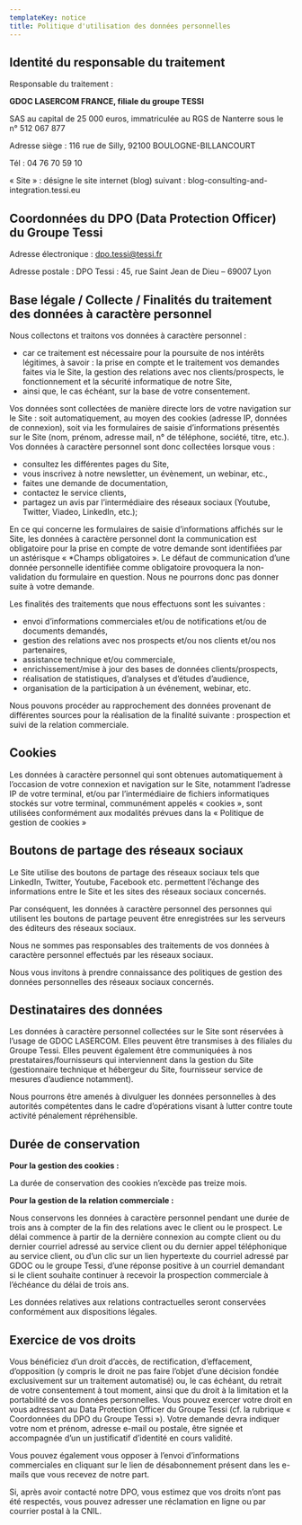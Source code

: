 ```yaml
---
templateKey: notice
title: Politique d'utilisation des données personnelles
---
```


## Identité du responsable du traitement

Responsable du traitement :

**GDOC LASERCOM FRANCE, filiale du groupe TESSI**

SAS au capital de 25 000 euros, immatriculée au RGS de Nanterre sous le n° 512 067 877

Adresse siège : 116 rue de Silly, 92100 BOULOGNE-BILLANCOURT

Tél : 04 76 70 59 10

« Site » : désigne le site internet (blog) suivant : blog-consulting-and-integration.tessi.eu

## Coordonnées du DPO (Data Protection Officer) du Groupe Tessi

Adresse électronique : [dpo.tessi@tessi.fr](mailto:dpo.tessi@tessi.fr)

Adresse postale : DPO Tessi : 45, rue Saint Jean de Dieu – 69007 Lyon

## Base légale / Collecte / Finalités du traitement des données à caractère personnel

Nous collectons et traitons vos données à caractère personnel :

- car ce traitement est nécessaire pour la poursuite de nos intérêts légitimes, à savoir : la prise en compte et le traitement vos demandes faites via le Site, la gestion des relations avec nos clients/prospects, le fonctionnement et la sécurité informatique de notre Site,
- ainsi que, le cas échéant, sur la base de votre consentement.

Vos données sont collectées de manière directe lors de votre navigation sur le Site : soit automatiquement, au moyen des cookies (adresse IP, données de connexion), soit via les formulaires de saisie d’informations présentés sur le Site (nom, prénom, adresse mail, n° de téléphone, société, titre, etc.). Vos données à caractère personnel sont donc collectées lorsque vous :

- consultez les différentes pages du Site,
- vous inscrivez à notre newsletter, un évènement, un webinar, etc.,
- faites une demande de documentation,
- contactez le service clients,
- partagez un avis par l’intermédiaire des réseaux sociaux (Youtube, Twitter, Viadeo, LinkedIn, etc.);

En ce qui concerne les formulaires de saisie d’informations affichés sur le Site, les données à caractère personnel dont la communication est obligatoire pour la prise en compte de votre demande sont identifiées par un astérisque « \*Champs obligatoires ». Le défaut de communication d’une donnée personnelle identifiée comme obligatoire provoquera la non-validation du formulaire en question. Nous ne pourrons donc pas donner suite à votre demande.

Les finalités des traitements que nous effectuons sont les suivantes :

- envoi d’informations commerciales et/ou de notifications et/ou de documents demandés,
- gestion des relations avec nos prospects et/ou nos clients et/ou nos partenaires,
- assistance technique et/ou commerciale,
- enrichissement/mise à jour des bases de données clients/prospects,
- réalisation de statistiques, d’analyses et d’études d’audience,
- organisation de la participation à un événement, webinar, etc.

Nous pouvons procéder au rapprochement des données provenant de différentes sources pour la réalisation de la finalité suivante : prospection et suivi de la relation commerciale.

## Cookies

Les données à caractère personnel qui sont obtenues automatiquement à l’occasion de votre connexion et navigation sur le Site, notamment l’adresse IP de votre terminal, et/ou par l’intermédiaire de fichiers informatiques stockés sur votre terminal, communément appelés « cookies », sont utilisées conformément aux modalités prévues dans la « Politique de gestion de cookies »

## Boutons de partage des réseaux sociaux

Le Site utilise des boutons de partage des réseaux sociaux tels que LinkedIn, Twitter, Youtube, Facebook etc. permettent l’échange des informations entre le Site et les sites des réseaux sociaux concernés.

Par conséquent, les données à caractère personnel des personnes qui utilisent les boutons de partage peuvent être enregistrées sur les serveurs des éditeurs des réseaux sociaux.

Nous ne sommes pas responsables des traitements de vos données à caractère personnel effectués par les réseaux sociaux.

Nous vous invitons à prendre connaissance des politiques de gestion des données personnelles des réseaux sociaux concernés.

## Destinataires des données

Les données à caractère personnel collectées sur le Site sont réservées à l’usage de GDOC LASERCOM. Elles peuvent être transmises à des filiales du Groupe Tessi. Elles peuvent également être communiquées à nos prestataires/fournisseurs qui interviennent dans la gestion du Site (gestionnaire technique et hébergeur du Site, fournisseur service de mesures d’audience notamment).

Nous pourrons être amenés à divulguer les données personnelles à des autorités compétentes dans le cadre d’opérations visant à lutter contre toute activité pénalement répréhensible.

## Durée de conservation

**Pour la gestion des cookies :**

La durée de conservation des cookies n’excède pas treize mois.

**Pour la gestion de la relation commerciale :**

Nous conservons les données à caractère personnel pendant une durée de trois ans à compter de la fin des relations avec le client ou le prospect. Le délai commence à partir de la dernière connexion au compte client ou du dernier courriel adressé au service client ou du dernier appel téléphonique au service client, ou d’un clic sur un lien hypertexte du courriel adressé par GDOC ou le groupe Tessi, d’une réponse positive à un courriel demandant si le client souhaite continuer à recevoir la prospection commerciale à l’échéance du délai de trois ans.

Les données relatives aux relations contractuelles seront conservées conformément aux dispositions légales.

## Exercice de vos droits

Vous bénéficiez d’un droit d’accès, de rectification, d’effacement, d’opposition (y compris le droit ne pas faire l’objet d’une décision fondée exclusivement sur un traitement automatisé) ou, le cas échéant, du retrait de votre consentement à tout moment, ainsi que du droit à la limitation et la portabilité de vos données personnelles. Vous pouvez exercer votre droit en vous adressant au Data Protection Officer du Groupe Tessi (cf. la rubrique « Coordonnées du DPO du Groupe Tessi »). Votre demande devra indiquer votre nom et prénom, adresse e-mail ou postale, être signée et accompagnée d’un un justificatif d’identité en cours validité.

Vous pouvez également vous opposer à l’envoi d’informations commerciales en cliquant sur le lien de désabonnement présent dans les e-mails que vous recevez de notre part.

Si, après avoir contacté notre DPO, vous estimez que vos droits n’ont pas été respectés, vous pouvez adresser une réclamation en ligne ou par courrier postal à la CNIL.
